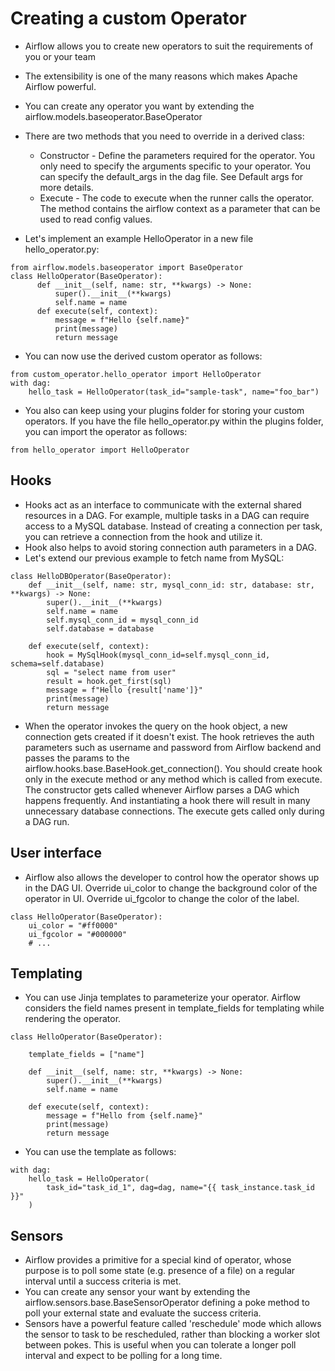 # Creating a custom Operator
- Airflow allows you to create new operators to suit the requirements of you or your team
- The extensibility is one of the many reasons which makes Apache Airflow powerful.
- You can create any operator you want by extending the airflow.models.baseoperator.BaseOperator

- There are two methods that you need to override in a derived class:
  - Constructor - Define the parameters required for the operator. You only need to specify the arguments specific to your operator. You can specify the default_args in the dag file. See Default args for more details.
  - Execute - The code to execute when the runner calls the operator. The method contains the airflow context as a parameter that can be used to read config values.

- Let's implement an example HelloOperator in a new file hello_operator.py:
```  
from airflow.models.baseoperator import BaseOperator
class HelloOperator(BaseOperator):
      def __init__(self, name: str, **kwargs) -> None:
          super().__init__(**kwargs)
          self.name = name
      def execute(self, context):
          message = f"Hello {self.name}"
          print(message)
          return message
```

- You can now use the derived custom operator as follows:
```
from custom_operator.hello_operator import HelloOperator
with dag:
    hello_task = HelloOperator(task_id="sample-task", name="foo_bar")
```

- You also can keep using your plugins folder for storing your custom operators. If you have the file hello_operator.py within the plugins folder, you can import the operator as follows:
```
from hello_operator import HelloOperator
```

## Hooks
- Hooks act as an interface to communicate with the external shared resources in a DAG. For example, multiple tasks in a DAG can require access to a MySQL database. Instead of creating a connection per task, you can retrieve a connection from the hook and utilize it.
- Hook also helps to avoid storing connection auth parameters in a DAG.
- Let's extend our previous example to fetch name from MySQL:
```
class HelloDBOperator(BaseOperator):
    def __init__(self, name: str, mysql_conn_id: str, database: str, **kwargs) -> None:
        super().__init__(**kwargs)
        self.name = name
        self.mysql_conn_id = mysql_conn_id
        self.database = database

    def execute(self, context):
        hook = MySqlHook(mysql_conn_id=self.mysql_conn_id, schema=self.database)
        sql = "select name from user"
        result = hook.get_first(sql)
        message = f"Hello {result['name']}"
        print(message)
        return message
```


- When the operator invokes the query on the hook object, a new connection gets created if it doesn't exist. The hook retrieves the auth parameters such as username and password from Airflow backend and passes the params to the airflow.hooks.base.BaseHook.get_connection(). You should create hook only in the execute method or any method which is called from execute. The constructor gets called whenever Airflow parses a DAG which happens frequently. And instantiating a hook there will result in many unnecessary database connections. The execute gets called only during a DAG run.


## User interface
- Airflow also allows the developer to control how the operator shows up in the DAG UI. Override ui_color to change the background color of the operator in UI. Override ui_fgcolor to change the color of the label.

```
class HelloOperator(BaseOperator):
    ui_color = "#ff0000"
    ui_fgcolor = "#000000"
    # ...
```

## Templating
- You can use Jinja templates to parameterize your operator. Airflow considers the field names present in template_fields for templating while rendering the operator.
```
class HelloOperator(BaseOperator):

    template_fields = ["name"]

    def __init__(self, name: str, **kwargs) -> None:
        super().__init__(**kwargs)
        self.name = name

    def execute(self, context):
        message = f"Hello from {self.name}"
        print(message)
        return message
```

- You can use the template as follows:
```
with dag:
    hello_task = HelloOperator(
        task_id="task_id_1", dag=dag, name="{{ task_instance.task_id }}"
    )
```

## Sensors
- Airflow provides a primitive for a special kind of operator, whose purpose is to poll some state (e.g. presence of a file) on a regular interval until a success criteria is met.
- You can create any sensor your want by extending the airflow.sensors.base.BaseSensorOperator defining a poke method to poll your external state and evaluate the success criteria.
- Sensors have a powerful feature called 'reschedule' mode which allows the sensor to task to be rescheduled, rather than blocking a worker slot between pokes. This is useful when you can tolerate a longer poll interval and expect to be polling for a long time.
